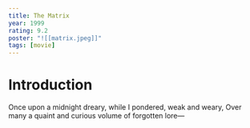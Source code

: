 ```yaml
---
title: The Matrix
year: 1999
rating: 9.2
poster: "![[matrix.jpeg]]"
tags: [movie]
---
```


# Introduction

Once upon a midnight dreary, while I pondered, weak and weary, Over many a quaint and curious volume of forgotten lore—
